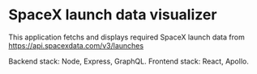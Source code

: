 # SpaceX launch data visualizer

This application fetchs and displays required SpaceX launch data from https://api.spacexdata.com/v3/launches

Backend stack: Node, Express, GraphQL.
Frontend stack: React, Apollo.
